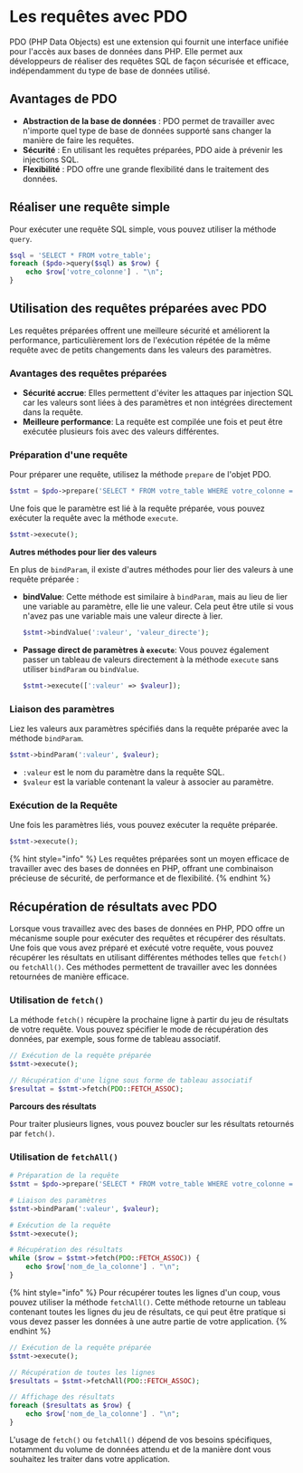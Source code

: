 # Les requêtes avec PDO

PDO (PHP Data Objects) est une extension qui fournit une interface unifiée pour l'accès aux bases de données dans PHP. Elle permet aux développeurs de réaliser des requêtes SQL de façon sécurisée et efficace, indépendamment du type de base de données utilisé.

## Avantages de PDO

* **Abstraction de la base de données** : PDO permet de travailler avec n'importe quel type de base de données supporté sans changer la manière de faire les requêtes.
* **Sécurité** : En utilisant les requêtes préparées, PDO aide à prévenir les injections SQL.
* **Flexibilité** : PDO offre une grande flexibilité dans le traitement des données.

## Réaliser une requête simple

Pour exécuter une requête SQL simple, vous pouvez utiliser la méthode `query`.

```php
$sql = 'SELECT * FROM votre_table';
foreach ($pdo->query($sql) as $row) {
    echo $row['votre_colonne'] . "\n";
}
```

## Utilisation des requêtes préparées avec PDO

Les requêtes préparées offrent une meilleure sécurité et améliorent la performance, particulièrement lors de l'exécution répétée de la même requête avec de petits changements dans les valeurs des paramètres.

### Avantages des requêtes préparées

* **Sécurité accrue**: Elles permettent d'éviter les attaques par injection SQL car les valeurs sont liées à des paramètres et non intégrées directement dans la requête.
* **Meilleure performance**: La requête est compilée une fois et peut être exécutée plusieurs fois avec des valeurs différentes.

### Préparation d'une requête

Pour préparer une requête, utilisez la méthode `prepare` de l'objet PDO.

```php
$stmt = $pdo->prepare('SELECT * FROM votre_table WHERE votre_colonne = :valeur');
```

Une fois que le paramètre est lié à la requête préparée, vous pouvez exécuter la requête avec la méthode `execute`.

```php
$stmt->execute();
```

**Autres méthodes pour lier des valeurs**

En plus de `bindParam`, il existe d'autres méthodes pour lier des valeurs à une requête préparée :

*   **bindValue**: Cette méthode est similaire à `bindParam`, mais au lieu de lier une variable au paramètre, elle lie une valeur. Cela peut être utile si vous n'avez pas une variable mais une valeur directe à lier.

    ```php
    $stmt->bindValue(':valeur', 'valeur_directe');
    ```
*   **Passage direct de paramètres à `execute`**: Vous pouvez également passer un tableau de valeurs directement à la méthode `execute` sans utiliser `bindParam` ou `bindValue`.

    ```php
    $stmt->execute([':valeur' => $valeur]);
    ```

### Liaison des paramètres

Liez les valeurs aux paramètres spécifiés dans la requête préparée avec la méthode `bindParam`.

```php
$stmt->bindParam(':valeur', $valeur);
```

* `:valeur` est le nom du paramètre dans la requête SQL.
* `$valeur` est la variable contenant la valeur à associer au paramètre.

### Exécution de la Requête

Une fois les paramètres liés, vous pouvez exécuter la requête préparée.

```php
$stmt->execute();
```

{% hint style="info" %}
Les requêtes préparées sont un moyen efficace de travailler avec des bases de données en PHP, offrant une combinaison précieuse de sécurité, de performance et de flexibilité.
{% endhint %}

## Récupération de résultats avec PDO

Lorsque vous travaillez avec des bases de données en PHP, PDO offre un mécanisme souple pour exécuter des requêtes et récupérer des résultats. Une fois que vous avez préparé et exécuté votre requête, vous pouvez récupérer les résultats en utilisant différentes méthodes telles que `fetch()` ou `fetchAll()`. Ces méthodes permettent de travailler avec les données retournées de manière efficace.

### **Utilisation de `fetch()`**

La méthode `fetch()` récupère la prochaine ligne à partir du jeu de résultats de votre requête. Vous pouvez spécifier le mode de récupération des données, par exemple, sous forme de tableau associatif.

```php
// Exécution de la requête préparée
$stmt->execute();

// Récupération d'une ligne sous forme de tableau associatif
$resultat = $stmt->fetch(PDO::FETCH_ASSOC);
```

**Parcours des résultats**

Pour traiter plusieurs lignes, vous pouvez boucler sur les résultats retournés par `fetch()`.

### **Utilisation de `fetchAll()`**

```php
# Préparation de la requête
$stmt = $pdo->prepare('SELECT * FROM votre_table WHERE votre_colonne = :valeur');

# Liaison des paramètres
$stmt->bindParam(':valeur', $valeur);

# Exécution de la requête
$stmt->execute();

# Récupération des résultats
while ($row = $stmt->fetch(PDO::FETCH_ASSOC)) {
    echo $row['nom_de_la_colonne'] . "\n";
}
```

{% hint style="info" %}
Pour récupérer toutes les lignes d'un coup, vous pouvez utiliser la méthode `fetchAll()`. Cette méthode retourne un tableau contenant toutes les lignes du jeu de résultats, ce qui peut être pratique si vous devez passer les données à une autre partie de votre application.
{% endhint %}

```php
// Exécution de la requête préparée
$stmt->execute();

// Récupération de toutes les lignes
$resultats = $stmt->fetchAll(PDO::FETCH_ASSOC);

// Affichage des résultats
foreach ($resultats as $row) {
    echo $row['nom_de_la_colonne'] . "\n";
}
```

L'usage de `fetch()` ou `fetchAll()` dépend de vos besoins spécifiques, notamment du volume de données attendu et de la manière dont vous souhaitez les traiter dans votre application.
